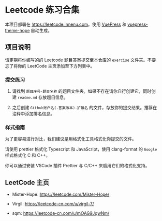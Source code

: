 # Leetcode 练习合集

本项目部署在 <https://leetcode.innenu.com>。使用 [VuePress](https://v1.vuepress.vuejs.org/zh/guide/) 和 [vuepress-theme-hope](https://vuepress-theme.mrhope.site/) 自动生成。

## 项目说明

请定期将你编写的的 Leetcode 题目答案提交至本仓库的 `exercise` 文件夹。不要忘了将你的 LeetCode 主页添加至下方列表中。

### 提交练习

1. 请找到 `题目序号-题目名称` 的题目文件夹，如果不存在请你自行创建它，同时创建 `readme.md` 存放题目信息。

2. 之后创建 `Github账户名(.答案版本).扩展名` 的文件，存放你的提交结果。推荐在注释中添加排名信息。

### 样式指南

为了更容易进行对比，我们建议是用格式化工具格式化你提交的文件。

请使用 prettier 格式化 Typescript 和 JavaScript，使用 clang-format 的 `Google` 样式格式化 C 和 C++。

你可以通过安装 VSCode 插件 Prettier 与 C/C++ 来启用它们的格式化支持。

## LeetCode 主页

- Mister-Hope: <https://leetcode.com/Mister-Hope/>

- Virgil: <https://leetcode-cn.com/u/virgil-7/>

- sqm: <https://leetcode-cn.com/u/mOAG9JqwNm/>

